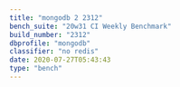 ```yaml
---
title: "mongodb 2 2312"
bench_suite: "20w31 CI Weekly Benchmark"
build_number: "2312"
dbprofile: "mongodb"
classifier: "no redis"
date: 2020-07-27T05:43:43
type: "bench"
---
```

